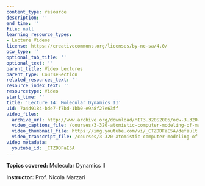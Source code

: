```yaml
---
content_type: resource
description: ''
end_time: ''
file: null
learning_resource_types:
- Lecture Videos
license: https://creativecommons.org/licenses/by-nc-sa/4.0/
ocw_type: ''
optional_tab_title: ''
optional_text: ''
parent_title: Video Lectures
parent_type: CourseSection
related_resources_text: ''
resource_index_text: ''
resourcetype: Video
start_time: ''
title: 'Lecture 14: Molecular Dynamics II'
uid: 7a4d9184-bde7-f7bd-1bb0-e9a8f27e63ff
video_files:
  archive_url: http://www.archive.org/download/MIT3.320S2005/ocw-3.320-lec-11-29mar05-220k.mp4
  video_captions_file: /courses/3-320-atomistic-computer-modeling-of-materials-sma-5107-spring-2005/2c7c7949fc8f501cb46f223c7534b150_CTZDDFaE5A.vtt
  video_thumbnail_file: https://img.youtube.com/vi/_CTZDDFaE5A/default.jpg
  video_transcript_file: /courses/3-320-atomistic-computer-modeling-of-materials-sma-5107-spring-2005/319fbd8e7fd95aec9fc826ce5e33cc12_CTZDDFaE5A.pdf
video_metadata:
  youtube_id: _CTZDDFaE5A
---
```


**Topics covered:** Molecular Dynamics II

**Instructor:** Prof. Nicola Marzari

